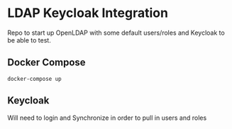 # LDAP Keycloak Integration
Repo to start up OpenLDAP with some default users/roles and Keycloak to be able to test.

## Docker Compose
```
docker-compose up
```

## Keycloak
Will need to login and Synchronize in order to pull in users and roles